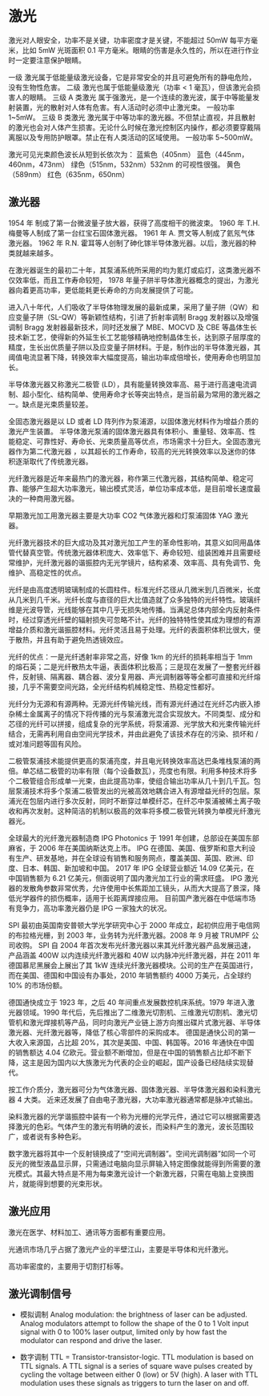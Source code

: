 # 激光

激光对人眼安全，功率不是关键，功率密度才是关键，不能超过 50mW 每平方毫米，比如 5mW 光斑面积 0.1 平方毫米。眼睛的伤害是永久性的，所以在进行作业时一定要注意保护眼睛。

一级 <Class I> 激光属于低能量级激光设备，它是非常安全的并且可避免所有的静电危险，没有生物性危害。
二级 <CLASS II> 激光也属于低能量级激光（功率 < 1 毫瓦），但该激光会损害人的眼睛。
三级 A 类激光 <CLASS IIIA> 属于强激光，是一个连续的激光波，属于中等能量发射装置，光的散射对人体有危害。有人活动时必须中止激光束。 一般功率 1~5mW。
三级 B 类激光 <CLASS IIIB> 激光属于中等功率的激光器。不但禁止直视，并且散射的激光也会对人体产生损害。无论什么时候在激光控制区内操作，都必须要穿戴隔离服以及专用防护眼罩。禁止在有人类活动的区域使用。 一般功率 5~500mW。

激光可见光束颜色波长从短到长依次为：
蓝紫色（405nm）
蓝色（445nm，460nm，473nm）
绿色（515nm，532nm）532nm 的可视性很强。
黄色（589nm）
红色（635nm，650nm）

## 激光器

1954 年 制成了第一台微波量子放大器，获得了高度相干的微波束。
1960 年 T.H. 梅曼等人制成了第一台红宝石固体激光器。
1961 年 A. 贾文等人制成了氦氖气体激光器。
1962 年 R.N. 霍耳等人创制了砷化镓半导体激光器。以后，激光器的种类就越来越多。

在激光器诞生的最初二十年，其泵浦系统所采用的均为氪灯或疝灯，这类激光器不仅效率低，而且工作寿命较短，
1978 年量子阱半导体激光器概念的提出，为激光器向着更高功率，更低能耗更长寿命的方向发展提供了可能。

进入八十年代，人们吸收了半导体物理发展的最新成果，采用了量子阱（QW）和应变量子阱（SL-QW）等新颖性结构，引进了折射率调制 Bragg 发射器以及增强调制 Bragg 发射器最新技术，同时还发展了 MBE、MOCVD 及 CBE 等晶体生长技术新工艺，使得新的外延生长工艺能够精确地控制晶体生长，达到原子层厚度的精度，生长出优质量子阱以及应变量子阱材料。于是，制作出的半导体激光器，其阈值电流显著下降，转换效率大幅度提高，输出功率成倍增长，使用寿命也明显加长。

半导体激光器又称激光二极管 (LD），具有能量转换效率高、易于进行高速电流调制、超小型化、结构简单、使用寿命才长等突出特点，是当前最为常用的激光器之一。缺点是光束质量较差。

全固态激光器是以 LD 或者 LD 阵列作为泵浦源，以固体激光材料作为增益介质的激光产生装置。
半导体激光泵浦的固体激光器具有体积小、重量轻、效率高、性能稳定、可靠性好、寿命长、光束质量高等优点，市场需求十分巨大。全固态激光器作为第二代激光器 ，以其超长的工作寿命，较高的光光转换效率以及迷你的体积逐渐取代了传统激光器。

光纤激光器是近年来最热门的激光器，称作第三代激光器，其结构简单、稳定可靠、能够产生超大功率激光，输出模式灵活，单位功率成本低，是目前增长速度最决的一种商用激光器。

早期激光加工用激光器主要是大功率 CO2 气体激光器和灯泵浦固体 YAG 激光器。

光纤激光器技术的巨大成功及其对激光加工产生的革命性影响，其意义如同用晶体管代替真空管。传统激光器体积庞大、效率低下、寿命较短、组装困难并且需要经常维护，光纤激光器的谐振腔内无光学镜片，结构紧凑、效率高、具有免调节、免维护、高稳定性的优点。

光纤是由高度透明玻璃制成的长圆柱件。标准光纤芯径从几微米到几百微米，长度从几米到几千米。光纤长度与直径的巨大比值造就了众多独特的光纤特性。玻璃纤维是光波导管，光线能够在其中几乎无损失地传播。当满足总体内部全内反射条件时，经过穿透光纤壁的辐射损失可忽略不计。光纤的独特特性使其成为理想的有源增益介质和激光谐振腔材料。光纤灵活且易于处理。光纤的表面积体积比很大，便于散热，并且有助于避免热透镜效应。

光纤的优点：一是光纤透射率非常之高，好像 1km 的光纤的损耗率相当于 1mm 的熔石英；二是光纤散热太牛逼，表面体积比极高；三是现在发展了一整套光纤器件，反射镜、隔离器、耦合器、波分复用器、声光调制器等等全都可直接和光纤熔接，几乎不需要空间光路，全光纤结构机械稳定性、热稳定性都好。

光纤分为无源和有源两种。无源光纤传输光线，而有源光纤通过在光纤芯内嵌入掺杂稀土金属离子的情况下将传播的光与泵浦激光混合实现放大。不同类型、成分和芯径的光纤可以拼接，组成复杂的光学系统，将泵浦源、光学放大和光束传输光纤结合，无需再利用自由空间光学技术，并由此避免了该技术存在的污染、损坏和 / 或对准问题等固有风险。

二极管泵浦技术能提供更高的泵浦亮度，并且电光转换效率高达巴条堆栈泵浦的两倍。单芯结二极管的功率有限（每个设备数瓦），亮度也有限。利用多种技术将多个二极管组合形成单一光束，由此提高功率，使组合输出功率从几十到几千瓦。包层泵浦技术将多个泵浦二极管发出的光被高效地耦合进入有源增益光纤的包层。泵浦光在包层内进行多次反射，同时不断穿过单模纤芯，在纤芯中泵浦被稀土离子吸收和再次发射。这种简洁的机制以极高的效率将多模二极管光转换为单模光纤激光器光。

全球最大的光纤激光器制造商 IPG Photonics 于 1991 年创建，总部设在美国东部麻省，于 2006 年在美国纳斯达克上市。
IPG 在德国、美国、俄罗斯和意大利设有生产、研发基地，并在全球设有销售和服务网点，覆盖美国、英国、欧洲、印度、日本、韩国、新加坡和中国。
2017 年 IPG 全球营业额近 14.09 亿美元，在中国销售额为 6.21 亿美元，侧面说明了国内激光加工行业的需求旺盛。
IPG 激光器的发散角参数非常优秀，允许使用中长焦距加工镜头，从而大大提高了景深，降低光学器件的损伤概率，适用于长距离焊接应用。
目前国产激光器在中低端市场有竞争力，高功率激光器仍是 IPG 一家独大的状况。

SPI 最初由英国南安普顿大学光学研究中心于 2000 年成立，起初供应用于电信网的布拉格光栅，到 2003 年，业务转为光纤激光器。2008 年 9 月被 TRUMPF 公司收购。
SPI 自 2004 年首次发布光纤激光器以来其光纤激光器产品发展迅速，产品涵盖 400W 以内连续光纤激光器和 40W 以内脉冲光纤激光器，并在 2011 年德国慕尼黑展会上展出了其 1kW 连续光纤激光器模块。公司的生产在英国进行，而在美国、德国和中国设有办事处，2010 年销售额约 4000 万美元，占全球约 10% 的市场份额。

德国通快成立于 1923 年，之后 40 年间重点发展数控机床系统。1979 年进入激光器领域。1990 年代后，先后推出了二维激光切割机、三维激光切割机、激光切管机和激光焊接机等产品，同时向激光产业链上游方向推出碟片式激光器、半导体激光器、光纤激光器等，降低了核心零部件的采购成本。
德国是通快公司的第一大收入来源国，占比超 20%，其次是美国、中国、韩国等。2016 年通快在中国的销售额达 4.04 亿欧元。营业额不断增加，但是在中国的销售额占比却不断下降，这主是因为国内以大族激光为代表的企业的崛起，国产设备已经陆续实现替代。

按工作介质分，激光器可分为气体激光器、固体激光器、半导体激光器和染料激光器 4 大类。
近来还发展了自由电子激光器，大功率激光器通常都是脉冲式输出。

染料激光器的光学谐振腔中装有一个称为光栅的光学元件，通过它可以根据需要选择激光的色彩。气体产生的激光有明确的波长，而染料产生的激光，波长范围较广，或者说有多种色彩。

数字激光器将其中一个反射镜换成了“空间光调制器”。空间光调制器”如同一个可反光的微型液晶显示屏，只需通过电脑向显示屏输入特定图像就能得到所需要的激光模式。其最大特点是不用为每束激光设计一个新激光器，只需在电脑上变换图片，就能得到想要的光束形状。

## 激光应用

激光在医学、材料加工、通讯等方面都有重要应用。

光通讯市场几乎占据了激光产业的半壁江山，主要是半导体和光纤激光。

高功率密度的，主要用于切割打标等。

## 激光调制信号

- 模拟调制
  Analog modulation: the brightness of laser can be adjusted.
  Analog modulators attempt to follow the shape of the 0 to 1 Volt input signal with 0 to 100% laser output, limited only by how fast the modulator can respond and drive the laser.

- 数字调制
  TTL = Transistor-transistor-logic.
  TTL modulation is based on TTL signals. A TTL signal is a series of square wave pulses created by cycling the voltage between either 0 (low) or 5V (high).
  A laser with TTL modulation uses these signals as triggers to turn the laser on and off.
